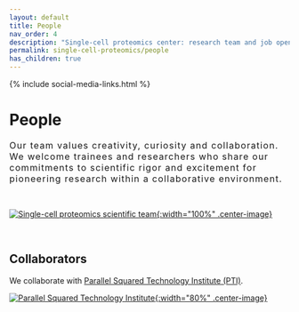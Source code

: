 ```yaml
---
layout: default
title: People
nav_order: 4
description: "Single-cell proteomics center: research team and job openings for single-cell biology and mass-spectrometry experts and trainees"
permalink: single-cell-proteomics/people
has_children: true
---
```

{% include social-media-links.html %}

# People
<div style="font-size:16px; font-weight: 400; letter-spacing: 1.3px;">
Our team values creativity, curiosity and collaboration. We welcome trainees and researchers who share our commitments to scientific rigor and excitement for pioneering research within a collaborative environment.   
</div>

&nbsp;

[![Single-cell proteomics scientific team]({{site.baseurl}}/single-cell-proteomics/News_images/Single-cell-proteomics-center_Team.JPG){:width="100%" .center-image}]({{site.baseurl}}/single-cell-proteomics/members)

&nbsp;


## Collaborators

We collaborate with [Parallel Squared Technology Institute (PTI)](https://www.parallelsq.org).

[![Parallel Squared Technology Institute](https://single-cell.net/sponsors/pti-full-black-transparent.png){:width="80%" .center-image}](https://www.parallelsq.org)
